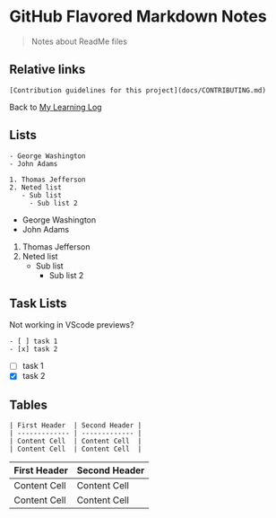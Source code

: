 # GitHub Flavored Markdown Notes
> Notes about ReadMe files

## Relative links
```
[Contribution guidelines for this project](docs/CONTRIBUTING.md)
```
Back to [My Learning Log](../../README.md)

## Lists

```
- George Washington
- John Adams

1. Thomas Jefferson
2. Neted list
   - Sub list
     - Sub list 2
```

- George Washington
- John Adams

1. Thomas Jefferson
2. Neted list
   - Sub list
     - Sub list 2

## Task Lists

Not working in VScode previews?

```
- [ ] task 1
- [x] task 2
```

- [ ] task 1
- [x] task 2

## Tables

```
| First Header  | Second Header |
| ------------- | ------------- |
| Content Cell  | Content Cell  |
| Content Cell  | Content Cell  |
```
| First Header  | Second Header |
| ------------- | ------------- |
| Content Cell  | Content Cell  |
| Content Cell  | Content Cell  |